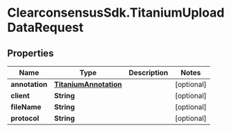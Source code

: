 # ClearconsensusSdk.TitaniumUploadDataRequest

## Properties

Name | Type | Description | Notes
------------ | ------------- | ------------- | -------------
**annotation** | [**TitaniumAnnotation**](TitaniumAnnotation.md) |  | [optional] 
**client** | **String** |  | [optional] 
**fileName** | **String** |  | [optional] 
**protocol** | **String** |  | [optional] 


